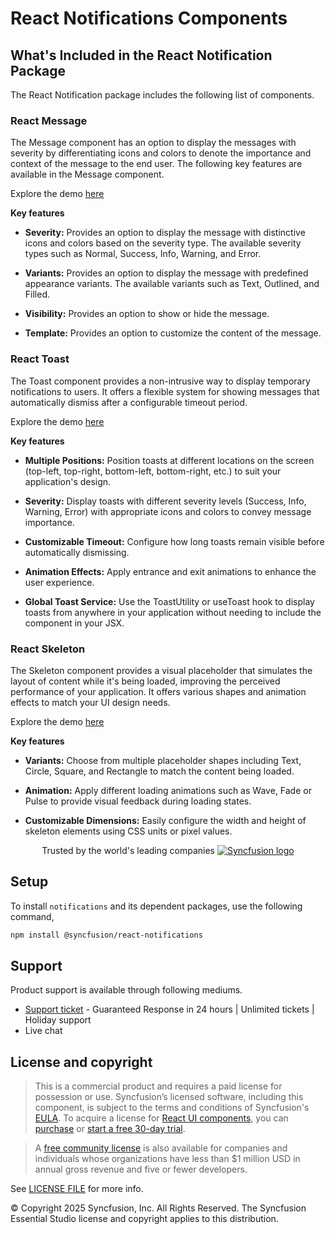 # React Notifications Components

## What's Included in the React Notification Package

The React Notification package includes the following list of components.

### React Message

The Message component has an option to display the messages with severity by differentiating icons and colors to denote the importance and context of the message to the end user. The following key features are available in the Message component.

Explore the demo [here](https://react.syncfusion.com/message)

**Key features**

- **Severity:** Provides an option to display the message with distinctive icons and colors based on the severity type. The available severity types such as Normal, Success, Info, Warning, and Error.

- **Variants:** Provides an option to display the message with predefined appearance variants. The available variants such as Text, Outlined, and Filled.

- **Visibility:** Provides an option to show or hide the message.

- **Template:** Provides an option to customize the content of the message.

### React Toast

The Toast component provides a non-intrusive way to display temporary notifications to users. It offers a flexible system for showing messages that automatically dismiss after a configurable timeout period.

Explore the demo [here](https://react.syncfusion.com/toast)

**Key features**

- **Multiple Positions:** Position toasts at different locations on the screen (top-left, top-right, bottom-left, bottom-right, etc.) to suit your application's design.

- **Severity:** Display toasts with different severity levels (Success, Info, Warning, Error) with appropriate icons and colors to convey message importance.

- **Customizable Timeout:** Configure how long toasts remain visible before automatically dismissing.

- **Animation Effects:** Apply entrance and exit animations to enhance the user experience.

- **Global Toast Service:**  Use the ToastUtility or useToast hook to display toasts from anywhere in your application without needing to include the component in your JSX.

### React Skeleton

The Skeleton component provides a visual placeholder that simulates the layout of content while it's being loaded, improving the perceived performance of your application. It offers various shapes and animation effects to match your UI design needs.

Explore the demo [here](https://react.syncfusion.com/skeleton)

**Key features**

- **Variants:** Choose from multiple placeholder shapes including Text, Circle, Square, and Rectangle to match the content being loaded.

- **Animation:**  Apply different loading animations such as Wave, Fade or Pulse to provide visual feedback during loading states.

- **Customizable Dimensions:** Easily configure the width and height of skeleton elements using CSS units or pixel values.

<p align="center">
Trusted by the world's leading companies
  <a href="https://www.syncfusion.com/">
    <img src="https://raw.githubusercontent.com/SyncfusionExamples/nuget-img/master/syncfusion/syncfusion-trusted-companies.webp" alt="Syncfusion logo">
  </a>
</p>

## Setup

To install `notifications` and its dependent packages, use the following command,

```sh
npm install @syncfusion/react-notifications
```

## Support

Product support is available through following mediums.

* [Support ticket](https://support.syncfusion.com/support/tickets/create) - Guaranteed Response in 24 hours | Unlimited tickets | Holiday support
* Live chat

## License and copyright

> This is a commercial product and requires a paid license for possession or use. Syncfusion’s licensed software, including this component, is subject to the terms and conditions of Syncfusion's [EULA](https://www.syncfusion.com/eula/es/). To acquire a license for [React UI components](https://www.syncfusion.com/react-components), you can [purchase](https://www.syncfusion.com/sales/products) or [start a free 30-day trial](https://www.syncfusion.com/account/manage-trials/start-trials).

> A [free community license](https://www.syncfusion.com/products/communitylicense) is also available for companies and individuals whose organizations have less than $1 million USD in annual gross revenue and five or fewer developers.

See [LICENSE FILE](https://github.com/syncfusion/react-ui-components/blob/master/license?utm_source=npm&utm_campaign=notification) for more info.

&copy; Copyright 2025 Syncfusion, Inc. All Rights Reserved. The Syncfusion Essential Studio license and copyright applies to this distribution.
